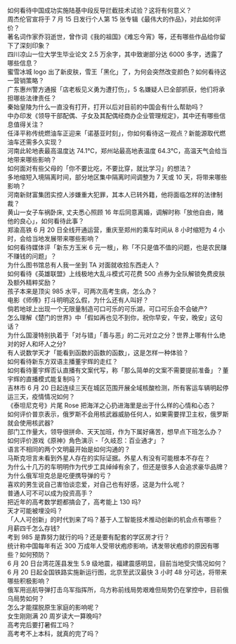 如何看待中国成功实施陆基中段反导拦截技术试验？这将有何意义？  
周杰伦官宣将于 7 月 15 日发行个人第 15 张专辑《最伟大的作品》，对此如何评价？  
著名词作家乔羽逝世，曾作词《我的祖国》《难忘今宵》等，还有哪些作品给你留下了深刻印象？  
四川凉山一位大学生毕业论文 2.5 万余字，其中致谢部分达 6000 多字，透露了哪些信息？  
蜜雪冰城 logo 出了新皮肤，雪王「黑化」了，为何会突然改变颜色？如何看待这一营销策略？  
广东惠州警方通报「店老板见义勇为遭打伤」，5 名嫌疑人已全部抓获，他们将承担哪些法律责任？  
秦始皇陵为什么一直没有打开，打开以后对目前的中国会有什么帮助吗？  
中办印发《领导干部配偶、子女及其配偶经商办企业管理规定》，其中还有哪些信息值得关注？  
任泽平称传统燃油车正迎来「诺基亚时刻」，你如何看待这一观点？新能源取代燃油车还需多久实现？  
河南此轮地表最高温度达 74.1℃，郑州站最高地表温度 64.3℃，高温天气会给当地带来哪些影响？  
如何面对有些父母的「你不要比吃，不要比穿，就比学习」的想法？  
多地缩短入境隔离时间，部分地区集中隔离时间调整为 7 天或 10 天，将带来哪些影响？  
河南新财富集团实控人涉嫌重大犯罪，其本人已转外籍，他将面临怎样的法律制裁？  
黄山一女子车祸卧床, 丈夫悉心照顾 16 年后同意离婚，调解时称「放他自由，赌他的良心」，如何看待此事？  
郑渝高铁 6 月 20 日全线开通运营，重庆至郑州的乘车时间从 8 小时缩短为 4 小时，会给当地发展带来哪些影响？  
如何看待媒体评「新东方玉米 6 元一根」，称「不只是值不值的问题，也是农民赚不赚钱的问题」？  
为什么图书馆总有人我一坐到 TA 对面就收拾东西走人？  
如何看待《英雄联盟》上线极地大乱斗模式可花费 500 点券为全队解锁免费皮肤及额外精粹奖励？  
孩子本来是顶尖 985 水平，可两次高考生病，怎么办？  
电影《师傅》打斗明明这么假，为什么还有人叫好？  
倘若地球上出现一个无限量制造可口可乐的可乐湖，可口可乐会不会破产?  
怎么理解《楚门的世界》中「假如再也见不到你，祝你早安，午安，晚安」这句话？  
为什么国漫特别执着于「对与错」「善与恶」的二元对立之分？世界上哪有什么绝对的好人和坏人之分?  
有人说数学天才「能看到函数的函数的函数」，这是怎样一种体验？  
如何看待新东方双语主播董宇辉的走红？  
如何看待董宇辉否认直播有文案代写，称「那么简单的文案不需要提前准备」？董宇辉的直播模式能复制吗？  
吉林市 6 月 20 日起连续三天在城区范围开展全域核酸检测，所有客运车辆明起停运三天，疫情情况如何？  
《泰坦尼克号》片尾 Rose 把海洋之心扔进海里是出于什么样的心情和心态？  
如何评价普京表示，俄罗斯不会用核武器威胁任何人，如果需要捍卫主权，俄罗斯就会使用核武器?  
部门工作量大，领导很拼命、天天加班，作为下属好痛苦，想早点下班怎么办？  
如何评价游戏《原神》角色演示 -「久岐忍：百业通才」？  
语言不相同的两个文明最开始是如何沟通的？  
马斯克坦言未看到外星人存在的实际证据。外星人有没有可能根本不存在？  
为什么十几万的车明明作为代步工具绰绰有余了，但还是很多人会追求豪华品牌？  
为什么俄军坦克总是吃便携导弹的亏？  
喜欢的男生说自己害怕谈恋爱，对自己也有好感，这是为什么呢？  
普通人可不可以成为投资高手？  
把近年的高考数学题都搞会了，高考能上 130 吗?  
天才可能被埋没吗？  
「人人可创新」的时代到来了吗？基于人工智能技术推动创新的机会点有哪些？  
月薪四千怎么存钱?  
考到 985 是靠努力就行的吗？还是要有配套的学区房才行？  
统计称中国每年有近 300 万成年人受带状疱疹影响，诱发带状疱疹的原因有哪些？如何预防？  
6 月 20 日台湾花莲县发生 5.9 级地震，福建震感明显，目前当地受灾情况如何？  
6 月 20 日起全国铁路实施新运行图，北京至武汉最快 3 小时 48 分可达，将带来哪些积极影响？  
俄军用巡航导弹打击乌军指挥所，乌方称前线局势艰难但局势仍在掌控中，目前俄乌局势如何？  
怎么才能摆脱原生家庭的影响呢？  
女生刚刚满 20 周岁读大一算晚吗?  
高考完后要打暑假工吗？  
高考考不上本科，就真的完了吗？  
